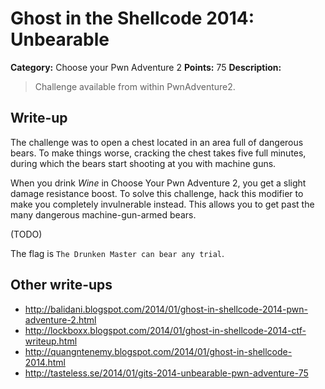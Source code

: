 # Ghost in the Shellcode 2014: Unbearable

**Category:** Choose your Pwn Adventure 2
**Points:** 75
**Description:**

> Challenge available from within PwnAdventure2.

## Write-up

The challenge was to open a chest located in an area full of dangerous bears. To make things worse, cracking the chest takes five full minutes, during which the bears start shooting at you with machine guns.

When you drink _Wine_ in Choose Your Pwn Adventure 2, you get a slight damage resistance boost. To solve this challenge, hack this modifier to make you completely invulnerable instead. This allows you to get past the many dangerous machine-gun-armed bears.

(TODO)

The flag is `The Drunken Master can bear any trial`.

## Other write-ups

* <http://balidani.blogspot.com/2014/01/ghost-in-shellcode-2014-pwn-adventure-2.html>
* <http://lockboxx.blogspot.com/2014/01/ghost-in-shellcode-2014-ctf-writeup.html>
* <http://quangntenemy.blogspot.com/2014/01/ghost-in-shellcode-2014.html>
* <http://tasteless.se/2014/01/gits-2014-unbearable-pwn-adventure-75>
